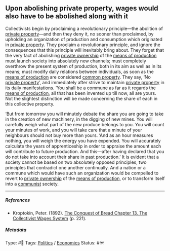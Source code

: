 ## Upon abolishing private property, wages would also have to be abolished along with it

Collectivists begin by proclaiming a revolutionary principle—the abolition of [private property](Private%20property.md)—and then they deny it, no sooner than proclaimed, by upholding an organization of production and consumption which originated in [private property](Private%20property.md). They proclaim a revolutionary principle, and ignore the consequences that this principle will inevitably bring about. They forget that the very fact of abolishing [private ownership](Private%20property.md) of the [means of production](Means%20of%20production.md) must launch society into absolutely new channels; must completely overthrow the present system of production, both in its aim as well as in its means; must modify daily relations between individuals, as soon as the [means of production](Means%20of%20production.md) are considered [common property](Common%20ownership.md). They say, ‘No [private property](Private%20property.md)’, and immediately after strive to maintain [private property](Private%20property.md) in its daily manifestations. ‘You shall be a commune as far as it regards the [means of production](Means%20of%20production.md), all that has been invented up till now, all are yours. Not the slightest distinction will be made concerning the share of each in this collective property.

‘But from tomorrow you will minutely debate the share you are going to take in the creation of new machinery, in the digging of new mines. You will carefully weigh what part of the new produce belongs to you. You will count your minutes of work, and you will take care that a minute of your neighbours should not buy more than yours. ‘And as an hour measures nothing, you will weigh the energy you have expended. You will accurately calculate the years of apprenticeship in order to appraise the amount each will contribute to future production. And this—after having declared that you do not take into account their share in past production.’ It is evident that a society cannot be based on two absolutely opposed principles, two principles that contradict one another continually. And a nation or a commune which would have such an organization would be compelled to revert to [private ownership](Private%20property.md) of the [means of production](Means%20of%20production.md), or to transform itself into a [communist](Communism.md) society. 

---

##### References

* Kroptokin, Peter. (1892). [The Conquest of Bread Chapter 13. The Collectivist Wages System](The%20Conquest%20of%20Bread%20Chapter%2013.%20The%20Collectivist%20Wages%20System.md) (p. 221).

##### Metadata

Type: #🔴 
Tags: [Politics](Politics.md) / [Economics]() 
Status: #☀️ 
